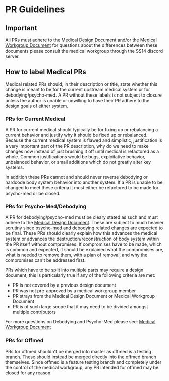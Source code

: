 # PR Guidelines

## Important

All PRs must adhere to the [Medical Design Document](../medical.md) and/or the [Medical Workgroup Document](/src/en/space-station-14/medical-workgroup.md) for questions about the differences between these documents please consult the medical workgroup through the SS14 discord server.

## How to label Medical PRs

Medical related PRs should, in their description or title, state whether this change is meant to be for the current upstream medical system or for debodying/psycho-med. A PR without these labels is not subject to closure unless the author is unable or unwilling to have their PR adhere to the design goals of either system. 

### PRs for Current Medical
A PR for current medical should typically be for fixing up or rebalancing a current behavior and justify why it should be fixed up or rebalanced. Because the current medical system is flawed and simplistic, justification is a very important part of the PR description, why do we need to make changes now instead of just brushing it off until medical is refactored as a whole. Common justifications would be bugs, exploitative behavior, unbalanced behavior, or small additions which do not greatly alter key systems. 

In addition these PRs cannot and should never reverse debodying or hardcode body system behavior into another system. If a PR is unable to be changed to meet these criteria it must either be refactored to be made for psycho-med or be closed. 

### PRs for Psycho-Med/Debodying
A PR for debodying/psycho-med must be cleary stated as such and must adhere to the [Medical Design Document](../medical.md). These are subject to much heavier scrutiny since psycho-med and debodying related changes are expected to be final. These PRs should clearly explain how this advances the medical system or advances the destruction/reconstruction of body system within the PR itself without compromises. If compromises have to be made, which is common and expected, it should be explained what the compromises are, what is needed to remove them, with a plan of removal, and why the compromises can't be addressed first. 

PRs which have to be split into multiple parts may require a design document, this is particularly true if any of the following criteria are met:
- PR is not covered by a previous design document
- PR was not pre-approved by a medical workgroup member
- PR strays from the Medical Design Document or Medical Workgroup Document
- PR is of such large scope that it may need to be divided amongst multiple contributors

For more questions on Debodying and Psycho-Med please see: [Medical Workgroup Document](/src/en/space-station-14/medical-workgroup.md)

### PRs for Offmed
PRs for offmed shouldn't be merged into master as offmed is a testing branch. These should instead be merged directly into the offmed branch themselves. Since offmed is a feature testing branch and completely under the control of the medical workgroup, any PR intended for offmed may be closed for any reason.
